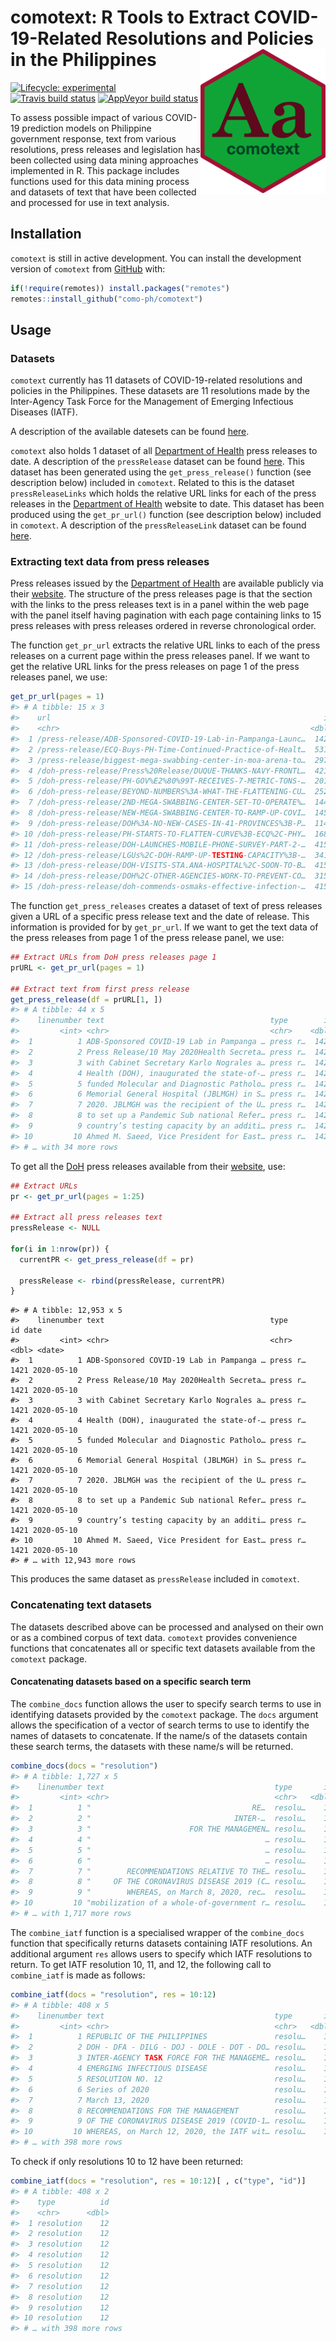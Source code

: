 
<!-- README.md is generated from README.Rmd. Please edit that file -->

# comotext: R Tools to Extract COVID-19-Related Resolutions and Policies in the Philippines <img src="man/figures/comotext.png" width = "200px" align="right" />

<!-- badges: start -->

[![Lifecycle:
experimental](https://img.shields.io/badge/lifecycle-experimental-orange.svg)](https://www.tidyverse.org/lifecycle/#experimental)
[![Travis build
status](https://travis-ci.org/como-ph/comotext.svg?branch=master)](https://travis-ci.org/como-ph/comotext)
[![AppVeyor build
status](https://ci.appveyor.com/api/projects/status/github/como-ph/comotext?branch=master&svg=true)](https://ci.appveyor.com/project/como-ph/comotext)
<!-- badges: end -->

To assess possible impact of various COVID-19 prediction models on
Philippine government response, text from various resolutions, press
releases and legislation has been collected using data mining approaches
implemented in R. This package includes functions used for this data
mining process and datasets of text that have been collected and
processed for use in text analysis.

## Installation

`comotext` is still in active development. You can install the
development version of `comotext` from
[GitHub](https://github.com/como-ph/comotext) with:

``` r
if(!require(remotes)) install.packages("remotes")
remotes::install_github("como-ph/comotext")
```

## Usage

### Datasets

`comotext` currently has 11 datasets of COVID-19-related resolutions and
policies in the Philippines. These datasets are 11 resolutions made by
the Inter-Agency Task Force for the Management of Emerging Infectious
Diseases (IATF).

A description of the available datesets can be found
[here](https://como-ph.github.io/comotext/reference/index.html#section-datasets).

`comotext` also holds 1 dataset of all [Department of
Health](http://www.doh.gov.ph) press releases to date. A description of
the `pressRelease` dataset can be found
[here](https://como-ph.github.io/comotext/reference/pressRelease.html).
This dataset has been generated using the `get_press_release()` function
(see description below) included in `comotext`. Related to this is the
dataset `pressReleaseLinks` which holds the relative URL links for each
of the press releases in the [Department of
Health](http://www.doh.gov.ph) website to date. This dataset has been
produced using the `get_pr_url()` function (see description below)
included in `comotext`. A description of the `pressReleaseLink` dataset
can be found
[here](https://como-ph.github.io/comotext/reference/pressReleaseLinks.html).

### Extracting text data from press releases

Press releases issued by the [Department of
Health](https://www.doh.gov.ph) are available publicly via their
[website](https://www.doh.gov.ph/press-releases). The structure of the
press releases page is that the section with the links to the press
releases text is in a panel within the web page with the panel itself
having pagination with each page containing links to 15 press releases
with press releases ordered in reverse chronological order.

The function `get_pr_url` extracts the relative URL links to each of the
press releases on a current page within the press releases panel. If we
want to get the relative URL links for the press releases on page 1 of
the press releases panel, we use:

``` r
get_pr_url(pages = 1)
#> # A tibble: 15 x 3
#>    url                                                             id date      
#>    <chr>                                                        <dbl> <date>    
#>  1 /press-release/ADB-Sponsored-COVID-19-Lab-in-Pampanga-Launc…  1421 2020-05-10
#>  2 /press-release/ECQ-Buys-PH-Time-Continued-Practice-of-Healt…  5317 2020-05-09
#>  3 /press-release/biggest-mega-swabbing-center-in-moa-arena-to…  2977 2020-05-08
#>  4 /doh-press-release/Press%20Release/DUQUE-THANKS-NAVY-FRONTL…  4211 2020-05-07
#>  5 /doh-press-release/PH-GOV%E2%80%99T-RECEIVES-7-METRIC-TONS-…  2018 2020-05-07
#>  6 /doh-press-release/BEYOND-NUMBERS%3A-WHAT-THE-FLATTENING-CU…  2525 2020-05-07
#>  7 /doh-press-release/2ND-MEGA-SWABBING-CENTER-SET-TO-OPERATE%…  1441 2020-05-06
#>  8 /doh-press-release/NEW-MEGA-SWABBING-CENTER-TO-RAMP-UP-COVI…  1452 2020-05-06
#>  9 /doh-press-release/DOH%3A-NO-NEW-CASES-IN-41-PROVINCES%3B-P…  1141 2020-05-06
#> 10 /doh-press-release/PH-STARTS-TO-FLATTEN-CURVE%3B-ECQ%2C-PHY…  1681 2020-05-06
#> 11 /doh-press-release/DOH-LAUNCHES-MOBILE-PHONE-SURVEY-PART-2-…  4158 2020-05-05
#> 12 /doh-press-release/LGUs%2C-DOH-RAMP-UP-TESTING-CAPACITY%3B-…  3415 2020-05-05
#> 13 /doh-press-release/DOH-VISITS-STA.ANA-HOSPITAL%2C-SOON-TO-B…  4158 2020-05-04
#> 14 /doh-press-release/DOH%2C-OTHER-AGENCIES-WORK-TO-PREVENT-CO…  3152 2020-05-04
#> 15 /doh-press-release/doh-commends-osmaks-effective-infection-…  4158 2020-04-30
```

The function `get_press_releases` creates a dataset of text of press
releases given a URL of a specific press release text and the date of
release. This information is provided for by `get_pr_url`. If we want to
get the text data of the press releases from page 1 of the press release
panel, we use:

``` r
## Extract URLs from DoH press releases page 1
prURL <- get_pr_url(pages = 1)

## Extract text from first press release
get_press_release(df = prURL[1, ])
#> # A tibble: 44 x 5
#>    linenumber text                                     type        id date      
#>         <int> <chr>                                    <chr>    <dbl> <date>    
#>  1          1 ADB-Sponsored COVID-19 Lab in Pampanga … press r…  1421 2020-05-10
#>  2          2 Press Release/10 May 2020Health Secreta… press r…  1421 2020-05-10
#>  3          3 with Cabinet Secretary Karlo Nograles a… press r…  1421 2020-05-10
#>  4          4 Health (DOH), inaugurated the state-of-… press r…  1421 2020-05-10
#>  5          5 funded Molecular and Diagnostic Patholo… press r…  1421 2020-05-10
#>  6          6 Memorial General Hospital (JBLMGH) in S… press r…  1421 2020-05-10
#>  7          7 2020. JBLMGH was the recipient of the U… press r…  1421 2020-05-10
#>  8          8 to set up a Pandemic Sub national Refer… press r…  1421 2020-05-10
#>  9          9 country’s testing capacity by an additi… press r…  1421 2020-05-10
#> 10         10 Ahmed M. Saeed, Vice President for East… press r…  1421 2020-05-10
#> # … with 34 more rows
```

To get all the [DoH](https://www.doh.gov.ph) press releases available
from their [website](https://www.doh.gov.ph/press-releases), use:

``` r
## Extract URLs
pr <- get_pr_url(pages = 1:25)

## Extract all press releases text
pressRelease <- NULL

for(i in 1:nrow(pr)) {
  currentPR <- get_press_release(df = pr)

  pressRelease <- rbind(pressRelease, currentPR)
}
```

    #> # A tibble: 12,953 x 5
    #>    linenumber text                                     type        id date      
    #>         <int> <chr>                                    <chr>    <dbl> <date>    
    #>  1          1 ADB-Sponsored COVID-19 Lab in Pampanga … press r…  1421 2020-05-10
    #>  2          2 Press Release/10 May 2020Health Secreta… press r…  1421 2020-05-10
    #>  3          3 with Cabinet Secretary Karlo Nograles a… press r…  1421 2020-05-10
    #>  4          4 Health (DOH), inaugurated the state-of-… press r…  1421 2020-05-10
    #>  5          5 funded Molecular and Diagnostic Patholo… press r…  1421 2020-05-10
    #>  6          6 Memorial General Hospital (JBLMGH) in S… press r…  1421 2020-05-10
    #>  7          7 2020. JBLMGH was the recipient of the U… press r…  1421 2020-05-10
    #>  8          8 to set up a Pandemic Sub national Refer… press r…  1421 2020-05-10
    #>  9          9 country’s testing capacity by an additi… press r…  1421 2020-05-10
    #> 10         10 Ahmed M. Saeed, Vice President for East… press r…  1421 2020-05-10
    #> # … with 12,943 more rows

This produces the same dataset as `pressRelease` included in `comotext`.

### Concatenating text datasets

The datasets described above can be processed and analysed on their own
or as a combined corpus of text data. `comotext` provides convenience
functions that concatenates all or specific text datasets available from
the `comotext` package.

#### Concatenating datasets based on a specific search term

The `combine_docs` function allows the user to specify search terms to
use in identifying datasets provided by the `comotext` package. The
`docs` argument allows the specification of a vector of search terms to
use to identify the names of datasets to concatenate. If the name/s of
the datasets contain these search terms, the datasets with these name/s
will be returned.

``` r
combine_docs(docs = "resolution")
#> # A tibble: 1,727 x 5
#>    linenumber text                                      type       id date      
#>         <int> <chr>                                     <chr>   <dbl> <date>    
#>  1          1 "                                    ​RE…  resolu…    19 2020-04-03
#>  2          2 "                                ​INTER-…  resolu…    19 2020-04-03
#>  3          3 "                      FOR THE MANAGEMEN… resolu…    19 2020-04-03
#>  4          4 "                                       … resolu…    19 2020-04-03
#>  5          5 "                                       … resolu…    19 2020-04-03
#>  6          6 "                                       … resolu…    19 2020-04-03
#>  7          7 "        RECOMMENDATIONS RELATIVE TO THE… resolu…    19 2020-04-03
#>  8          8 "     OF THE CORONAVIRUS DISEASE 2019 (C… resolu…    19 2020-04-03
#>  9          9 "        WHEREAS, ​on March 8, 2020, rec…  resolu…    19 2020-04-03
#> 10         10 "mobilization of a whole-of-government r… resolu…    19 2020-04-03
#> # … with 1,717 more rows
```

The `combine_iatf` function is a specialised wrapper of the
`combine_docs` function that specifically returns datasets containing
IATF resolutions. An additional argument `res` allows users to specify
which IATF resolutions to return. To get IATF resolution 10, 11, and 12,
the following call to `combine_iatf` is made as follows:

``` r
combine_iatf(docs = "resolution", res = 10:12)
#> # A tibble: 408 x 5
#>    linenumber text                                      type       id date      
#>         <int> <chr>                                     <chr>   <dbl> <date>    
#>  1          1 REPUBLIC OF THE PHILIPPINES               resolu…    12 2020-03-13
#>  2          2 DOH - DFA - DILG - DOJ - DOLE - DOT - DO… resolu…    12 2020-03-13
#>  3          3 INTER-AGENCY TASK FORCE FOR THE MANAGEME… resolu…    12 2020-03-13
#>  4          4 EMERGING INFECTIOUS DISEASE               resolu…    12 2020-03-13
#>  5          5 RESOLUTION NO. 12                         resolu…    12 2020-03-13
#>  6          6 Series of 2020                            resolu…    12 2020-03-13
#>  7          7 March 13, 2020                            resolu…    12 2020-03-13
#>  8          8 RECOMMENDATIONS FOR THE MANAGEMENT        resolu…    12 2020-03-13
#>  9          9 OF THE CORONAVIRUS DISEASE 2019 (COVID-1… resolu…    12 2020-03-13
#> 10         10 WHEREAS, on March 12, 2020, the IATF wit… resolu…    12 2020-03-13
#> # … with 398 more rows
```

To check if only resolutions 10 to 12 have been returned:

``` r
combine_iatf(docs = "resolution", res = 10:12)[ , c("type", "id")]
#> # A tibble: 408 x 2
#>    type          id
#>    <chr>      <dbl>
#>  1 resolution    12
#>  2 resolution    12
#>  3 resolution    12
#>  4 resolution    12
#>  5 resolution    12
#>  6 resolution    12
#>  7 resolution    12
#>  8 resolution    12
#>  9 resolution    12
#> 10 resolution    12
#> # … with 398 more rows
```
